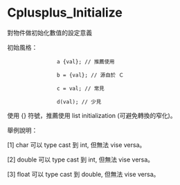 # Cplusplus_Initialize
對物件做初始化數值的設定意義

初始風格：

                    a {val}; // 推薦使用

                    b = {val}; // 源自於 Ｃ

                    c = val; // 常見

                    d(val); // 少見
>>>
使用 {} 符號，推薦使用 list initialization (可避免轉換的窄化)。

舉例說明：

[1] char 可以 type cast 到 int, 但無法 vise versa。

[2] double 可以 type cast 到 int, 但無法 vise versa。

[3] float 可以 type cast 到 double, 但無法 vise versa。


